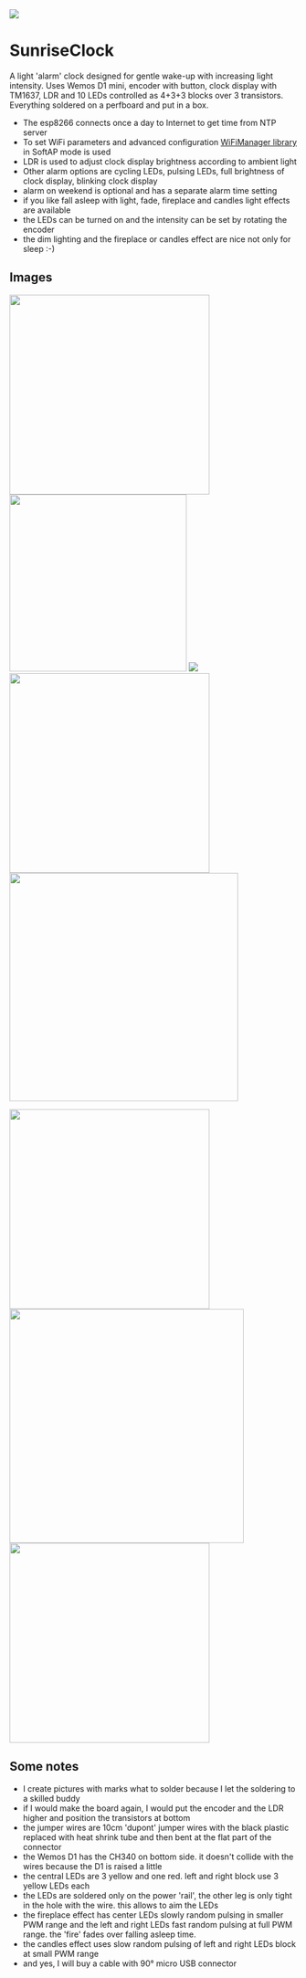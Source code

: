 <img src="img/sunriseclock-wide.jpg">

# SunriseClock

A light 'alarm' clock designed for gentle wake-up with increasing light intensity. Uses Wemos D1 mini, encoder with button, clock display with TM1637, LDR and 10 LEDs controlled as 4+3+3 blocks over 3 transistors. Everything soldered on a perfboard and put in a box.

* The esp8266 connects once a day to Internet to get time from NTP server
* To set WiFi parameters and advanced configuration [WiFiManager library](https://github.com/tzapu/WiFiManager#how-it-works) in SoftAP mode is used
* LDR is used to adjust clock display brightness according to ambient light
* Other alarm options are cycling LEDs, pulsing LEDs, full brightness of clock display, blinking clock display
* alarm on weekend is optional and has a separate alarm time setting
* if you like fall asleep with light, fade, fireplace and candles light effects are available
* the LEDs can be turned on and the intensity can be set by rotating the encoder
* the dim lighting and the fireplace or candles effect are nice not only for sleep :-)

## Images

<img src="img/sunriseclock-light.jpg" width="350"> <img src="img/sunriseclock-setup.png" width="310">
<img src="img/sunriseclock-manual.png">
<img src="img/sunriseclock-back.jpg" width="350"> <img src="img/sunriseclock-open.jpg" width="400">

<img src="img/sunriseclock-perfboard-leds-front.png" width="350"><img src="img/LEDsNPN.png" width="410">
<img src="img/sunriseclock-perfboard-front.png" width="350">


## Some notes

* I create pictures with marks what to solder because I let the soldering to a skilled buddy
* if I would make the board again, I would put the encoder and the LDR higher and position the transistors at bottom
* the jumper wires are 10cm 'dupont' jumper wires with the black plastic replaced with heat shrink tube and then bent at the flat part of the connector
* the Wemos D1 has the CH340 on bottom side. it doesn't collide with the wires because the D1 is raised a little 
* the central LEDs are 3 yellow and one red. left and right block use 3 yellow LEDs each
* the LEDs are soldered only on the power 'rail', the other leg is only tight in the hole with the wire. this allows to aim the LEDs
* the fireplace effect has center LEDs slowly random pulsing in smaller PWM range and the left and right LEDs fast random pulsing at full PWM range. the 'fire' fades over falling asleep time.
* the candles effect uses slow random pulsing of left and right LEDs block at small PWM range
* and yes, I will buy a cable with 90° micro USB connector
